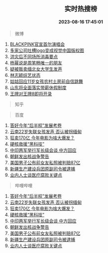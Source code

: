 <div align="center"><h2>实时热搜榜</h2><h4>2023-08-16 17:45:01</h4></div>

> 微博  

1. [BLACKPINK官宣首尔演唱会](https://s.weibo.com/weibo?q=%23BLACKPINK%E5%AE%98%E5%AE%A3%E9%A6%96%E5%B0%94%E6%BC%94%E5%94%B1%E4%BC%9A%23&t=31&band_rank=1&Refer=top)<br />
2. [多家公司吐槽logo变成视觉中国版权图](https://s.weibo.com/weibo?q=%23%E5%A4%9A%E5%AE%B6%E5%85%AC%E5%8F%B8%E5%90%90%E6%A7%BDlogo%E5%8F%98%E6%88%90%E8%A7%86%E8%A7%89%E4%B8%AD%E5%9B%BD%E7%89%88%E6%9D%83%E5%9B%BE%23&t=31&band_rank=2&Refer=top)<br />
3. [洪灾后不同场所消毒要点](https://s.weibo.com/weibo?q=%23%E6%B4%AA%E7%81%BE%E5%90%8E%E4%B8%8D%E5%90%8C%E5%9C%BA%E6%89%80%E6%B6%88%E6%AF%92%E8%A6%81%E7%82%B9%23&t=31&band_rank=3&Refer=top)<br />
4. [杨幂说是周笔畅唯一的朋友](https://s.weibo.com/weibo?q=%23%E6%9D%A8%E5%B9%82%E8%AF%B4%E6%98%AF%E5%91%A8%E7%AC%94%E7%95%85%E5%94%AF%E4%B8%80%E7%9A%84%E6%9C%8B%E5%8F%8B%23&t=31&band_rank=4&Refer=top)<br />
5. [疑被贩卖缅北女大学生发声](https://s.weibo.com/weibo?q=%23%E7%96%91%E8%A2%AB%E8%B4%A9%E5%8D%96%E7%BC%85%E5%8C%97%E5%A5%B3%E5%A4%A7%E5%AD%A6%E7%94%9F%E5%8F%91%E5%A3%B0%23&t=31&band_rank=5&Refer=top)<br />
6. [林志颖综艺状态](https://s.weibo.com/weibo?q=%23%E6%9E%97%E5%BF%97%E9%A2%96%E7%BB%BC%E8%89%BA%E7%8A%B6%E6%80%81%23&t=31&band_rank=6&Refer=top)<br />
7. [姑姑回应11岁女孩农村土房前自信跳舞](https://s.weibo.com/weibo?q=%23%E5%A7%91%E5%A7%91%E5%9B%9E%E5%BA%9411%E5%B2%81%E5%A5%B3%E5%AD%A9%E5%86%9C%E6%9D%91%E5%9C%9F%E6%88%BF%E5%89%8D%E8%87%AA%E4%BF%A1%E8%B7%B3%E8%88%9E%23&t=31&band_rank=7&Refer=top)<br />
8. [山东将全面落实带薪休假制度](https://s.weibo.com/weibo?q=%23%E5%B1%B1%E4%B8%9C%E5%B0%86%E5%85%A8%E9%9D%A2%E8%90%BD%E5%AE%9E%E5%B8%A6%E8%96%AA%E4%BC%91%E5%81%87%E5%88%B6%E5%BA%A6%23&t=31&band_rank=8&Refer=top)<br />
9. [王牌对王牌8即将开录](https://s.weibo.com/weibo?q=%23%E7%8E%8B%E7%89%8C%E5%AF%B9%E7%8E%8B%E7%89%8C8%E5%8D%B3%E5%B0%86%E5%BC%80%E5%BD%95%23&t=31&band_rank=9&Refer=top)<br />

> 知乎  


> 百度  

1. [答好今年“后半程”发展考卷](https://www.baidu.com/s?wd=%E7%AD%94%E5%A5%BD%E4%BB%8A%E5%B9%B4%E2%80%9C%E5%90%8E%E5%8D%8A%E7%A8%8B%E2%80%9D%E5%8F%91%E5%B1%95%E8%80%83%E5%8D%B7&sa=fyb_news&rsv_dl=fyb_news)<br />
2. [云南22岁失联女孩发声 否认被拐缅甸](https://www.baidu.com/s?wd=%E4%BA%91%E5%8D%9722%E5%B2%81%E5%A4%B1%E8%81%94%E5%A5%B3%E5%AD%A9%E5%8F%91%E5%A3%B0+%E5%90%A6%E8%AE%A4%E8%A2%AB%E6%8B%90%E7%BC%85%E7%94%B8&sa=fyb_news&rsv_dl=fyb_news)<br />
3. [狂卖170亿 今年电影为啥大爆发？](https://www.baidu.com/s?wd=%E7%8B%82%E5%8D%96170%E4%BA%BF+%E4%BB%8A%E5%B9%B4%E7%94%B5%E5%BD%B1%E4%B8%BA%E5%95%A5%E5%A4%A7%E7%88%86%E5%8F%91%EF%BC%9F&sa=fyb_news&rsv_dl=fyb_news)<br />
4. [硬核救援“黑科技”](https://www.baidu.com/s?wd=%E7%A1%AC%E6%A0%B8%E6%95%91%E6%8F%B4%E2%80%9C%E9%BB%91%E7%A7%91%E6%8A%80%E2%80%9D&sa=fyb_news&rsv_dl=fyb_news)<br />
5. [中印两军举行军长级会谈 中方回应](https://www.baidu.com/s?wd=%E4%B8%AD%E5%8D%B0%E4%B8%A4%E5%86%9B%E4%B8%BE%E8%A1%8C%E5%86%9B%E9%95%BF%E7%BA%A7%E4%BC%9A%E8%B0%88+%E4%B8%AD%E6%96%B9%E5%9B%9E%E5%BA%94&sa=fyb_news&rsv_dl=fyb_news)<br />
6. [朝鲜发出核战争警告](https://www.baidu.com/s?wd=%E6%9C%9D%E9%B2%9C%E5%8F%91%E5%87%BA%E6%A0%B8%E6%88%98%E4%BA%89%E8%AD%A6%E5%91%8A&sa=fyb_news&rsv_dl=fyb_news)<br />
7. [美国男子公布前女友私照被判赔87亿](https://www.baidu.com/s?wd=%E7%BE%8E%E5%9B%BD%E7%94%B7%E5%AD%90%E5%85%AC%E5%B8%83%E5%89%8D%E5%A5%B3%E5%8F%8B%E7%A7%81%E7%85%A7%E8%A2%AB%E5%88%A4%E8%B5%9487%E4%BA%BF&sa=fyb_news&rsv_dl=fyb_news)<br />
8. [新疆生产建设兵团原副司令被逮捕](https://www.baidu.com/s?wd=%E6%96%B0%E7%96%86%E7%94%9F%E4%BA%A7%E5%BB%BA%E8%AE%BE%E5%85%B5%E5%9B%A2%E5%8E%9F%E5%89%AF%E5%8F%B8%E4%BB%A4%E8%A2%AB%E9%80%AE%E6%8D%95&sa=fyb_news&rsv_dl=fyb_news)<br />
9. [业内人士谈医疗腐败关键点](https://www.baidu.com/s?wd=%E4%B8%9A%E5%86%85%E4%BA%BA%E5%A3%AB%E8%B0%88%E5%8C%BB%E7%96%97%E8%85%90%E8%B4%A5%E5%85%B3%E9%94%AE%E7%82%B9&sa=fyb_news&rsv_dl=fyb_news)<br />

> 哔哩哔哩  

1. [答好今年“后半程”发展考卷](https://www.baidu.com/s?wd=%E7%AD%94%E5%A5%BD%E4%BB%8A%E5%B9%B4%E2%80%9C%E5%90%8E%E5%8D%8A%E7%A8%8B%E2%80%9D%E5%8F%91%E5%B1%95%E8%80%83%E5%8D%B7&sa=fyb_news&rsv_dl=fyb_news)<br />
2. [云南22岁失联女孩发声 否认被拐缅甸](https://www.baidu.com/s?wd=%E4%BA%91%E5%8D%9722%E5%B2%81%E5%A4%B1%E8%81%94%E5%A5%B3%E5%AD%A9%E5%8F%91%E5%A3%B0+%E5%90%A6%E8%AE%A4%E8%A2%AB%E6%8B%90%E7%BC%85%E7%94%B8&sa=fyb_news&rsv_dl=fyb_news)<br />
3. [狂卖170亿 今年电影为啥大爆发？](https://www.baidu.com/s?wd=%E7%8B%82%E5%8D%96170%E4%BA%BF+%E4%BB%8A%E5%B9%B4%E7%94%B5%E5%BD%B1%E4%B8%BA%E5%95%A5%E5%A4%A7%E7%88%86%E5%8F%91%EF%BC%9F&sa=fyb_news&rsv_dl=fyb_news)<br />
4. [硬核救援“黑科技”](https://www.baidu.com/s?wd=%E7%A1%AC%E6%A0%B8%E6%95%91%E6%8F%B4%E2%80%9C%E9%BB%91%E7%A7%91%E6%8A%80%E2%80%9D&sa=fyb_news&rsv_dl=fyb_news)<br />
5. [中印两军举行军长级会谈 中方回应](https://www.baidu.com/s?wd=%E4%B8%AD%E5%8D%B0%E4%B8%A4%E5%86%9B%E4%B8%BE%E8%A1%8C%E5%86%9B%E9%95%BF%E7%BA%A7%E4%BC%9A%E8%B0%88+%E4%B8%AD%E6%96%B9%E5%9B%9E%E5%BA%94&sa=fyb_news&rsv_dl=fyb_news)<br />
6. [朝鲜发出核战争警告](https://www.baidu.com/s?wd=%E6%9C%9D%E9%B2%9C%E5%8F%91%E5%87%BA%E6%A0%B8%E6%88%98%E4%BA%89%E8%AD%A6%E5%91%8A&sa=fyb_news&rsv_dl=fyb_news)<br />
7. [美国男子公布前女友私照被判赔87亿](https://www.baidu.com/s?wd=%E7%BE%8E%E5%9B%BD%E7%94%B7%E5%AD%90%E5%85%AC%E5%B8%83%E5%89%8D%E5%A5%B3%E5%8F%8B%E7%A7%81%E7%85%A7%E8%A2%AB%E5%88%A4%E8%B5%9487%E4%BA%BF&sa=fyb_news&rsv_dl=fyb_news)<br />
8. [新疆生产建设兵团原副司令被逮捕](https://www.baidu.com/s?wd=%E6%96%B0%E7%96%86%E7%94%9F%E4%BA%A7%E5%BB%BA%E8%AE%BE%E5%85%B5%E5%9B%A2%E5%8E%9F%E5%89%AF%E5%8F%B8%E4%BB%A4%E8%A2%AB%E9%80%AE%E6%8D%95&sa=fyb_news&rsv_dl=fyb_news)<br />
9. [业内人士谈医疗腐败关键点](https://www.baidu.com/s?wd=%E4%B8%9A%E5%86%85%E4%BA%BA%E5%A3%AB%E8%B0%88%E5%8C%BB%E7%96%97%E8%85%90%E8%B4%A5%E5%85%B3%E9%94%AE%E7%82%B9&sa=fyb_news&rsv_dl=fyb_news)<br />
